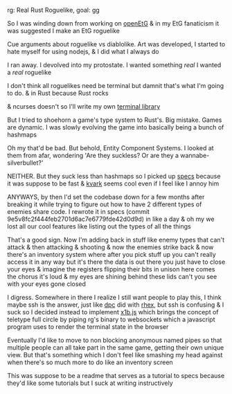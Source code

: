 rg: Real Rust Roguelike, goal: gg

So I was winding down from working on [openEtG](https://github.com/serprex/openEtG) & in my EtG fanaticism it was suggested I make an EtG roguelike

Cue arguments about roguelike vs diablolike. Art was developed, I started to hate myself for using nodejs, & I did what I always do

I ran away. I devolved into my protostate. I wanted something _real_ I wanted a _real_ roguelike

I don't think all roguelikes need be terminal but damnit that's what I'm going to do. & in Rust because Rust rocks

& ncurses doesn't so I'll write my own [terminal library](https://github.com/serprex/x1b)

But I tried to shoehorn a game's type system to Rust's. Big mistake. Games are dynamic. I was slowly evolving the game into basically being a bunch of hashmaps

Oh my that'd be bad. But behold, Entity Component Systems. I looked at them from afar, wondering 'Are they suckless? Or are they a wannabe-silverbullet?'

NEITHER. But they suck less than hashmaps so I picked up [specs](https://github.com/slide-rs/specs) because it was suppose to be fast & [kvark](https://github.com/kvark) seems cool even if I feel like I annoy him

ANYWAYS, by then I'd set the codebase down for a few months after breaking it while trying to figure out how to have 2 different types of enemies share code. I rewrote it in specs (commit 9e5v8fc2f444feb2701d6ac7e6779fde42d0d9d) in like a day & oh my we lost all our cool features like listing out the types of all the things

That's a good sign. Now I'm adding back in stuff like enemy types that can't attack & then attacking & shooting & now the enemies strike back & now there's an inventory system where after you pick stuff up you can't really access it in any way but it's there the data is out there you just have to close your eyes & imagine the registers flipping their bits in unison here comes the chorus it's loud & my eyes are shining behind these lids can't you see with your eyes gone closed

I digress. Somewhere in there I realize I still want people to play this, I think maybe ssh is the answer, just like [dpc](https://github.com/dpc) did with [rhex](https://github.com/dpc/rhex), but ssh is confusing & I suck so I decided instead to implement [x1b.js](https://github.com/serprex/x1b.js) which brings the concept of teletype full circle by piping rg's binary to websockets which a javascript program uses to render the terminal state in the browser

Eventually I'd like to move to non blocking anonymous named pipes so that multiple people can all take part in the same game, getting their own unique view. But that's something which I don't feel like smashing my head against when there's so much more to do like an inventory screen

This was suppose to be a readme that serves as a tutorial to specs because they'd like some tutorials but I suck at writing instructively